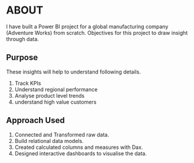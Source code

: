 # ABOUT

I have built a Power BI project for a global manufacturing company (Adventure Works) from scratch.  Objectives for this project to draw insight through data.

## Purpose

These insights will help to understand following details. 
1. Track KPIs
2. Understand regional performance
3. Analyse product level trends
4. understand high value customers

## Approach Used

1. Connected and Transformed raw data.
2. Build relational data models.
3. Created calculated columns and measures with Dax.
4. Designed interactive dashboards to visualise the data.



